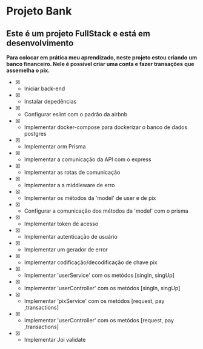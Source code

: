 # Projeto Bank

## Este é um projeto FullStack e está em desenvolvimento

__Para colocar em prática meu aprendizado, neste projeto estou criando__
__um banco financeiro. Nele é possível criar uma conta e fazer transações__
__que assemelha o pix.__

- [x] - Iniciar back-end
- [x] - Instalar depedências
- [x] - Configurar eslint com o padrão da airbnb
- [x] - Implementar docker-compose para dockerizar o banco de dados postgres
- [x] - Implementar orm Prisma
- [x] - Implementar a comunicação da API com o express
- [x] - Implementar as rotas de comunicação
- [x] - Implementar a a middleware de erro
- [x] - Implementar os métodos da 'model' de user e de pix
- [x] - Configurar a comunicação dos métodos da 'model' com o prisma
- [x] - Implementar token de acesso
- [x] - Implementar autenticação de usuário
- [x] - Implementar um gerador de error
- [x] - Implementar codificação/decodificação de chave pix
- [x] - Implementar 'userService' com os metódos [singIn, singUp]
- [x] - Implementar 'userController' com os metódos [singIn, singUp]
- [x] - Implementar 'pixService' com os metódos [request, pay ,transactions]
- [x] - Implementar 'userController' com os metódos [request, pay ,transactions]
- [x] - Implementar Joi validate

